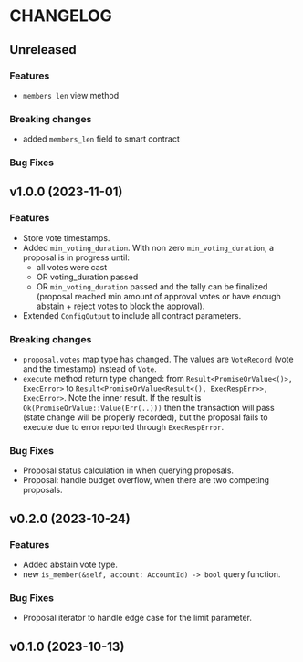 <!-- markdownlint-disable MD013 -->
<!-- markdownlint-disable MD024 -->

<!--
Changelogs are for humans, not machines.
There should be an entry for every single version.
The same types of changes should be grouped.
The latest version comes first.
The release date of each version is displayed.

Usage:

Change log entries are to be added to the Unreleased section. Example entry:

* [#<PR-number>](https://github.com/umee-network/umee/pull/<PR-number>) <description>

-->

# CHANGELOG

## Unreleased

### Features

- `members_len` view method

### Breaking changes

- added `members_len` field to smart contract

### Bug Fixes

## v1.0.0 (2023-11-01)

### Features

- Store vote timestamps.
- Added `min_voting_duration`. With non zero `min_voting_duration`, a proposal is in progress until:
  - all votes were cast
  - OR voting_duration passed
  - OR `min_voting_duration` passed and the tally can be finalized (proposal reached min amount of approval votes or have enough abstain + reject votes to block the approval).
- Extended `ConfigOutput` to include all contract parameters.

### Breaking changes

- `proposal.votes` map type has changed. The values are `VoteRecord` (vote and the timestamp) instead of `Vote`.
- `execute` method return type changed: from `Result<PromiseOrValue<()>, ExecError>` to `Result<PromiseOrValue<Result<(), ExecRespErr>>, ExecError>`. Note the inner result. If the result is `Ok(PromiseOrValue::Value(Err(..)))` then the transaction will pass (state change will be properly recorded), but the proposal fails to execute due to error reported through `ExecRespError`.

### Bug Fixes

- Proposal status calculation in when querying proposals.
- Proposal: handle budget overflow, when there are two competing proposals.

## v0.2.0 (2023-10-24)

### Features

- Added abstain vote type.
- new `is_member(&self, account: AccountId) -> bool` query function.

### Bug Fixes

- Proposal iterator to handle edge case for the limit parameter.

## v0.1.0 (2023-10-13)
